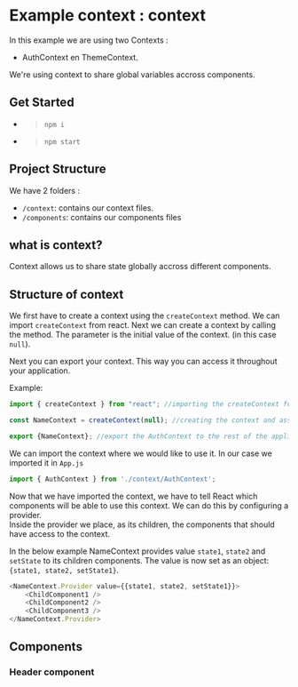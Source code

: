 # Example context : context
In this example we are using two Contexts : 
- AuthContext en ThemeContext. 

We're using context to share global variables accross components. 


## Get Started
- > `npm i` 
- > `npm start `

## Project Structure

We have 2 folders :
- `/context`: contains our context files.
- `/components`: contains our components files

## what is context?
Context allows us to share state globally accross different components. 

## Structure of context 
We first have to create a context using the `createContext` method. We can import `createContext` from react. Next we can create a context by calling the method. The parameter is the initial value of the context. (in this case `null`). 

Next you can export your context. This way you can access it throughout your application. 

Example: 
```javascript
import { createContext } from "react"; //importing the createContext function

const NameContext = createContext(null); //creating the context and assign it to AuthContext var.

export {NameContext}; //export the AuthContext to the rest of the application.

```

We can import the context where we would like to use it. In our case we imported it in `App.js`
```javascript
import { AuthContext } from './context/AuthContext';
```

Now that we have imported the context, we have to tell React which components will be able to use this context. We can do this by configuring a provider.  
Inside the provider we place, as its children, the components that should have access to the context.

In the below example NameContext provides value `state1`, `state2` and `setState` to its children components. The value is now set as an object: `{state1, state2, setState1}`.

```javascript
<NameContext.Provider value={{state1, state2, setState1}}>
    <ChildComponent1 />
    <ChildComponent2 />
    <ChildComponent3 />
</NameContext.Provider>
```


## Components

### Header component 




